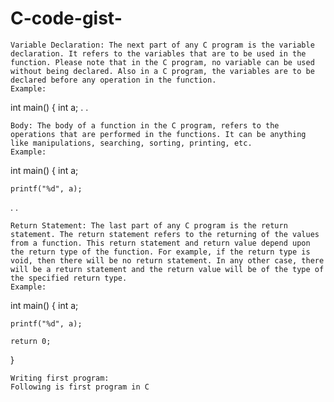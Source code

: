 # C-code-gist-
     
    Variable Declaration: The next part of any C program is the variable declaration. It refers to the variables that are to be used in the function. Please note that in the C program, no variable can be used without being declared. Also in a C program, the variables are to be declared before any operation in the function.
    Example: 
     

int main()
{
    int a;
.
.

     
    Body: The body of a function in the C program, refers to the operations that are performed in the functions. It can be anything like manipulations, searching, sorting, printing, etc.
    Example: 
     

int main()
{
    int a;

    printf("%d", a);
.
.

     
    Return Statement: The last part of any C program is the return statement. The return statement refers to the returning of the values from a function. This return statement and return value depend upon the return type of the function. For example, if the return type is void, then there will be no return statement. In any other case, there will be a return statement and the return value will be of the type of the specified return type.
    Example: 
     

int main()
{
    int a;

    printf("%d", a);

    return 0;
}

     
    Writing first program: 
    Following is first program in C
